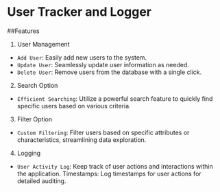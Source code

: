 # User Tracker and Logger

##Features

1. User Management
- ```Add User```: Easily add new users to the system.
- ```Update User```: Seamlessly update user information as needed.
- ```Delete User```: Remove users from the database with a single click.

2. Search Option
   
- ```Efficient Searching```: Utilize a powerful search feature to quickly find specific users based on various criteria.
  
3. Filter Option

- ```Custom Filtering```: Filter users based on specific attributes or characteristics, streamlining data exploration.

4. Logging

- ```User Activity Log```: Keep track of user actions and interactions within the application.
Timestamps: Log timestamps for user actions for detailed auditing.

